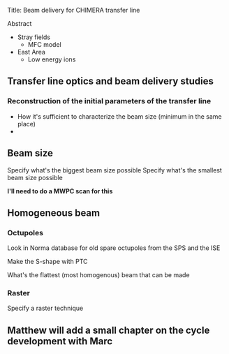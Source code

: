 Title: Beam delivery for CHIMERA transfer line

Abstract

* Stray fields
	* MFC model
* East Area
	* Low energy ions


## Transfer line optics and beam delivery studies

### Reconstruction of the initial parameters of the transfer line
* How it's sufficient to characterize the beam size (minimum in the same place)
* 

## Beam size

Specify what's the biggest beam size possible
Specify what's the smallest beam size possible

**I'll need to do a MWPC scan for this**


## Homogeneous beam


### Octupoles
Look in Norma database for old spare octupoles from the SPS and the ISE

Make the S-shape with PTC

What's the flattest (most homogenous) beam that can be made

### Raster

Specify a raster technique

## Matthew will add a small chapter on the cycle development with Marc